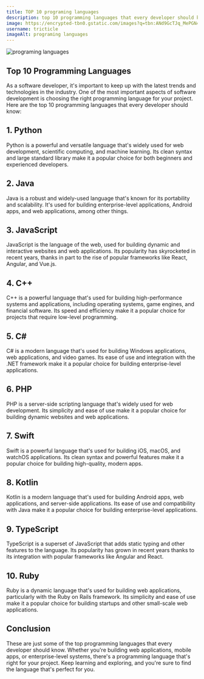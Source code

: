```yaml
---
title: TOP 10 programing languages
description: top 10 programming languages that every developer should know
image: https://encrypted-tbn0.gstatic.com/images?q=tbn:ANd9GcTJq_MePGN4EfpyoIgiCZIWyZq00NGDRCdYvA&usqp=CAU
username: tricticle
imageAlt: programing languages
---
```

![programing languages](https://encrypted-tbn0.gstatic.com/images?q=tbn:ANd9GcTJq_MePGN4EfpyoIgiCZIWyZq00NGDRCdYvA&usqp=CAU)
## Top 10 Programming Languages
As a software developer, it's important to keep up with the latest trends and technologies in the industry. One of the most important aspects of software development is choosing the right programming language for your project. Here are the top 10 programming languages that every developer should know:

## 1. Python
Python is a powerful and versatile language that's widely used for web development, scientific computing, and machine learning. Its clean syntax and large standard library make it a popular choice for both beginners and experienced developers.

## 2. Java
Java is a robust and widely-used language that's known for its portability and scalability. It's used for building enterprise-level applications, Android apps, and web applications, among other things.

## 3. JavaScript
JavaScript is the language of the web, used for building dynamic and interactive websites and web applications. Its popularity has skyrocketed in recent years, thanks in part to the rise of popular frameworks like React, Angular, and Vue.js.

## 4. C++
C++ is a powerful language that's used for building high-performance systems and applications, including operating systems, game engines, and financial software. Its speed and efficiency make it a popular choice for projects that require low-level programming.

## 5. C#
C# is a modern language that's used for building Windows applications, web applications, and video games. Its ease of use and integration with the .NET framework make it a popular choice for building enterprise-level applications.

## 6. PHP
PHP is a server-side scripting language that's widely used for web development. Its simplicity and ease of use make it a popular choice for building dynamic websites and web applications.

## 7. Swift
Swift is a powerful language that's used for building iOS, macOS, and watchOS applications. Its clean syntax and powerful features make it a popular choice for building high-quality, modern apps.

## 8. Kotlin
Kotlin is a modern language that's used for building Android apps, web applications, and server-side applications. Its ease of use and compatibility with Java make it a popular choice for building enterprise-level applications.

## 9. TypeScript
TypeScript is a superset of JavaScript that adds static typing and other features to the language. Its popularity has grown in recent years thanks to its integration with popular frameworks like Angular and React.

## 10. Ruby
Ruby is a dynamic language that's used for building web applications, particularly with the Ruby on Rails framework. Its simplicity and ease of use make it a popular choice for building startups and other small-scale web applications.

## Conclusion
These are just some of the top programming languages that every developer should know. Whether you're building web applications, mobile apps, or enterprise-level systems, there's a programming language that's right for your project. Keep learning and exploring, and you're sure to find the language that's perfect for you.